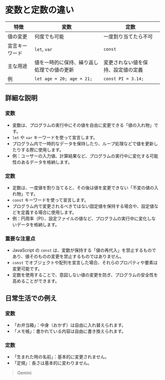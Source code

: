 # 変数と定数の違い

| 特徴 | 変数 | 定数 |
|------|------|------|
| 値の変更 | 何度でも可能 | 一度割り当てたら不可 |
| 宣言キーワード | `let`, `var` | `const` |
| 主な用途 | 値を一時的に保持、繰り返し処理での値の更新 | 変更されない値を保持、設定値の定義 |
| 例 | `let age = 20; age = 21;` | `const PI = 3.14;` |

## 詳細な説明

### 変数

* 変数は、プログラムの実行中にその値を自由に変更できる「値の入れ物」です。
* `let` や `var` キーワードを使って宣言します。
* プログラム内で一時的なデータを保持したり、ループ処理などで値を更新したりする際に使用します。
* 例：ユーザーの入力値、計算結果など、プログラムの実行中に変化する可能性のあるデータを格納します。

### 定数

* 定数は、一度値を割り当てると、その後は値を変更できない「不変の値の入れ物」です。
* `const` キーワードを使って宣言します。
* プログラム内で変更されるべきではない固定値を保持する場合や、設定値などを定義する場合に使用します。
* 例：円周率（PI）、設定ファイルの値など、プログラムの実行中に変化しないデータを格納します。

### 重要な注意点

* JavaScript の `const` は、変数が保持する「値の再代入」を禁止するものであり、値そのものの変更を禁止するものではありません。
* `const` でオブジェクトや配列を宣言した場合、それらのプロパティや要素は変更可能です。
* 定数を使用することで、意図しない値の変更を防ぎ、プログラムの安全性を高めることができます。

## 日常生活での例え

### 変数
* 「お弁当箱」：中身（おかず）は自由に入れ替えられます。
* 「メモ帳」：書かれている内容は自由に書き換えられます。

### 定数
* 「生まれた時の名前」：基本的に変更されません。
* 「定規」：長さは基本的に変わりません。

> Gemini